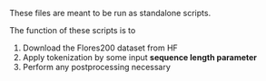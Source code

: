 These files are meant to be run as standalone scripts.

The function of these scripts is to
1. Download the Flores200 dataset from HF
2. Apply tokenization by some input **sequence length parameter**
3. Perform any postprocessing necessary

